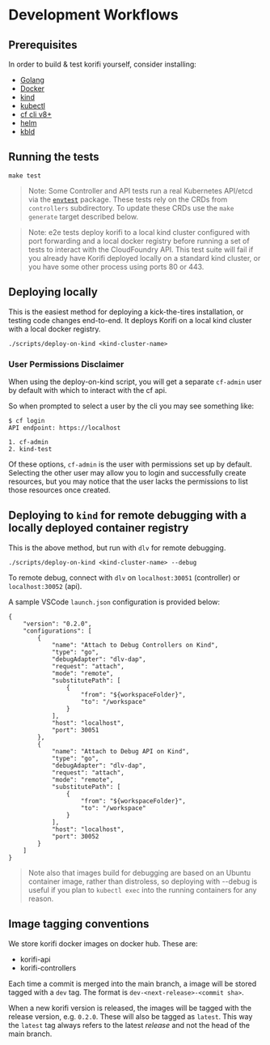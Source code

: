 # Development Workflows

## Prerequisites

In order to build & test korifi yourself, consider installing:

-   [Golang](https://go.dev/doc/install)
-   [Docker](https://docs.docker.com/get-docker/)
-   [kind](https://kubernetes.io/docs/tasks/tools/#kind)
-   [kubectl](https://kubernetes.io/docs/tasks/tools/#kubectl)
-   [cf cli v8+](https://docs.cloudfoundry.org/cf-cli/install-go-cli.html)
-   [helm](https://helm.sh/docs/intro/install/)
-   [kbld](https://carvel.dev/kbld/docs/develop/install/)

## Running the tests

```
make test
```

> Note: Some Controller and API tests run a real Kubernetes API/etcd via the [`envtest`](https://book.kubebuilder.io/reference/envtest.html) package. These tests rely on the CRDs from `controllers` subdirectory.
> To update these CRDs use the `make generate` target described below.

> Note: e2e tests deploy korifi to a local kind cluster configured with port forwarding and a local docker registry before running a set of tests to interact with the CloudFoundry API. This test suite will fail if you already have Korifi deployed locally on a standard kind cluster, or you have some other process using ports 80 or 443.

## Deploying locally

This is the easiest method for deploying a kick-the-tires installation, or testing code changes end-to-end. It deploys Korifi on a local kind cluster with a local docker registry.

```
./scripts/deploy-on-kind <kind-cluster-name>
```

### User Permissions Disclaimer

When using the deploy-on-kind script, you will get a separate `cf-admin` user by default with which to interact with the cf api.

So when prompted to select a user by the cli you may see something like:

```
$ cf login
API endpoint: https://localhost

1. cf-admin
2. kind-test
```

Of these options, `cf-admin` is the user with permissions set up by default. Selecting the other user may allow you to login and
successfully create resources, but you may notice that the user lacks the permissions to list those resources once created.

## Deploying to `kind` for remote debugging with a locally deployed container registry

This is the above method, but run with `dlv` for remote debugging.

```
./scripts/deploy-on-kind <kind-cluster-name> --debug
```

To remote debug, connect with `dlv` on `localhost:30051` (controller) or `localhost:30052` (api).

A sample VSCode `launch.json` configuration is provided below:

```
{
    "version": "0.2.0",
    "configurations": [
        {
            "name": "Attach to Debug Controllers on Kind",
            "type": "go",
            "debugAdapter": "dlv-dap",
            "request": "attach",
            "mode": "remote",
            "substitutePath": [
                {
                    "from": "${workspaceFolder}",
                    "to": "/workspace"
                }
            ],
            "host": "localhost",
            "port": 30051
        },
        {
            "name": "Attach to Debug API on Kind",
            "type": "go",
            "debugAdapter": "dlv-dap",
            "request": "attach",
            "mode": "remote",
            "substitutePath": [
                {
                    "from": "${workspaceFolder}",
                    "to": "/workspace"
                }
            ],
            "host": "localhost",
            "port": 30052
        }
    ]
}

```

> Note also that images build for debugging are based on an Ubuntu container
> image, rather than distroless, so deploying with --debug is useful if you plan
> to `kubectl exec` into the running containers for any reason.

## Image tagging conventions

We store korifi docker images on docker hub.
These are:

-   korifi-api
-   korifi-controllers

Each time a commit is merged into the main branch, a image will be stored tagged with a `dev` tag.
The format is `dev-<next-release>-<commit sha>`.

When a new korifi version is released, the images will be tagged with the release version, e.g. `0.2.0`.
These will also be tagged as `latest`.
This way the `latest` tag always refers to the latest _release_ and not the head of the main branch.
